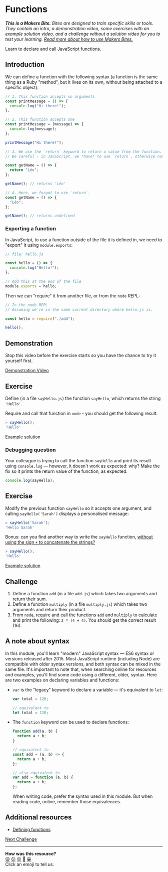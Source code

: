 # Functions

_**This is a Makers Bite.** Bites are designed to train specific skills or tools. They
contain an intro, a demonstration video, some exercises with an example solution video,
and a challenge without a solution video for you to test your learning. [Read more about
how to use Makers
Bites.](https://github.com/makersacademy/course/blob/main/labels/bites.md)_

Learn to declare and call JavaScript functions.

## Introduction

We can define a function with the following syntax (a function is the same thing as a Ruby
"method", but it lives on its own, without being attached to a specific object):

```js
// 1. This function accepts no arguments
const printMessage = () => {
  console.log("Hi there!");
};

// 2. This function accepts one
const printMessage = (message) => {
  console.log(message);
};

printMessage("Hi there!");

// 3. We use the `return` keyword to return a value from the function.
// Be careful - in JavaScript, we *have* to use `return`, otherwise nothing will be returned.

const getName = () => {
  return "Léo";
};

getName(); // returns 'Léo'

// 4. Here, we forgot to use `return`.
const getName = () => {
  "Léo";
};

getName(); // returns undefined
```

### Exporting a function

In JavaScript, to use a function outside of the file it is defined in, we need to "export"
it using `module.exports`:

```js
// file: hello.js

const hello = () => {
  console.log("Hello!");
};

// Add this at the end of the file
module.exports = hello;
```

Then we can "require" it from another file, or from the `node` REPL:

```js
// In the node REPL
// Assuming we're in the same current directory where hello.js is.

const hello = require("./add");

hello();
```

## Demonstration

Stop this video before the exercise starts so you have the chance to try it yourself
first.

[Demonstration Video](https://youtu.be/l6UR1mK6dsg?t=334)

## Exercise

Define (in a file `sayHello.js`) the function `sayHello`, which returns the string
`'Hello'`.

Require and call that function in `node` - you should get the following result:

```javascript
> sayHello();
'Hello'
```

[Example solution](https://youtu.be/l6UR1mK6dsg?t=628)

### Debugging question

Your colleague is trying to call the function `sayHello` and print its result using
`console.log` — however, it doesn't work as expected: why? Make the fix so it prints the
return value of the function, as expected.

```javascript
console.log(sayHello);
```

## Exercise

Modify the previous function `sayHello` so it accepts one argument, and calling
`sayHello('Sarah')` displays a personalised message:

```javascript
> sayHello('Sarah');
'Hello Sarah'
```

Bonus: can you find another way to write the `sayHello` function, [without using the sign
`+` to concatenate the
strings?](https://developer.mozilla.org/en-US/docs/Web/JavaScript/Reference/Template_literals#syntax)

```javascript
> sayHello();
'Hello'
```

[Example solution](https://youtu.be/l6UR1mK6dsg?t=675)

## Challenge

1. Define a function `add` (in a file `add.js`) which takes two arguments and return their
   sum.
2. Define a function `multiply` (in a file `multiply.js`) which takes two arguments and
   return their product.
3. From `node`, require and call the functions `add` and `multiply` to calculate and print
   the following: `2 * (4 + 4)`. You should get the correct result (16).

## A note about syntax

In this module, you'll learn "modern" JavaScript syntax — ES6 syntax or
versions released after 2015. Most JavaScript runtime (including Node) are compatible with
older syntax versions, and both syntax can be mixed in the same file. It's important to
note that, when searching online for resources and examples, you'll find some code using a
different, older, syntax. Here are two examples on declaring variables and functions:

- `var` is the "legacy" keyword to declare a variable — it's equivalent to `let`:
  ```js
  var total = 120;

  // equivalent to
  let total = 120;
  ```
- The `function` keyword can be used to declare functions:

  ```js
  function add(a, b) {
    return a + b;
  }

  // equivalent to
  const add = (a, b) => {
    return a + b;
  };

  // also equivalent to
  var add = function (a, b) {
    return a + b;
  };
  ```

  When writing code, prefer the syntax used in this module. But when reading code, online,
  remember those equivalences.

## Additional resources

- [Defining
  functions](https://developer.mozilla.org/en-US/docs/Web/JavaScript/Guide/Functions#defining_functions)

[Next Challenge](05_conditionals.md)

<!-- BEGIN GENERATED SECTION DO NOT EDIT -->

---

**How was this resource?**  
[😫](https://airtable.com/shrUJ3t7KLMqVRFKR?prefill_Repository=makersacademy/javascript-fundamentals&prefill_File=bites/04_functions.md&prefill_Sentiment=😫) [😕](https://airtable.com/shrUJ3t7KLMqVRFKR?prefill_Repository=makersacademy/javascript-fundamentals&prefill_File=bites/04_functions.md&prefill_Sentiment=😕) [😐](https://airtable.com/shrUJ3t7KLMqVRFKR?prefill_Repository=makersacademy/javascript-fundamentals&prefill_File=bites/04_functions.md&prefill_Sentiment=😐) [🙂](https://airtable.com/shrUJ3t7KLMqVRFKR?prefill_Repository=makersacademy/javascript-fundamentals&prefill_File=bites/04_functions.md&prefill_Sentiment=🙂) [😀](https://airtable.com/shrUJ3t7KLMqVRFKR?prefill_Repository=makersacademy/javascript-fundamentals&prefill_File=bites/04_functions.md&prefill_Sentiment=😀)  
Click an emoji to tell us.

<!-- END GENERATED SECTION DO NOT EDIT -->
